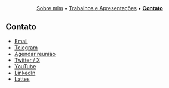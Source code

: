 <div style="text-align:center;">
<a href="/bio.md">Sobre mim</a> &bull;
<a href="/works.md">Trabalhos e Apresentações</a> &bull;
<a href="/contact.md"><b>Contato</b></a>
</div>

## Contato

- [Email](mailto:helitonmrf@gmail.com)
- [Telegram](https://t.me/helitonmrf)
- [Agendar reunião](https://calendly.com/helitonmrf)
- [Twitter / X](https://twitter.com/helitonmrf)
- [YouTube](https://www.youtube.com/@HMProgramming)
- [LinkedIn](https://www.linkedin.com/in/helitonmrf/)
- [Lattes](http://lattes.cnpq.br/2197799814329542)
